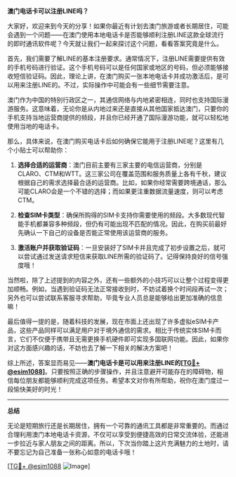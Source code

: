 **澳门电话卡可以注册LINE吗？**

大家好，欢迎来到今天的分享！如果你最近有计划去澳门旅游或者长期居住，可能会遇到一个问题——在澳门使用本地电话卡是否能够顺利注册LINE这款全球流行的即时通讯软件呢？今天就让我们一起来探讨这个问题，看看答案究竟是什么。

首先，我们需要了解LINE的基本注册要求。通常情况下，注册LINE需要提供有效的手机号码进行验证。这个手机号码可以是任何国家或地区的号码，但必须能够接收短信验证码。因此，理论上讲，在澳门购买一张本地电话卡并成功激活后，是可以用来注册LINE的。不过，实际操作中可能会有一些细节需要注意。

澳门作为中国的特别行政区之一，其通信网络与内地紧密相连，同时也支持国际漫游服务。这意味着，无论你是从内地过来还是直接从其他国家抵达澳门，只要你的手机支持当地运营商提供的频段，并且你已经开通了国际漫游功能，就可以轻松地使用当地的电话卡。

那么，具体来说，在澳门购买电话卡后如何确保它能用于注册LINE呢？这里有几个小贴士可以帮助你：

1. **选择合适的运营商**：澳门目前主要有三家主要的电信运营商，分别是CLARO、CTM和WTT。这三家公司在覆盖范围和服务质量上各有千秋，建议根据自己的需求选择最合适的运营商。比如，如果你经常需要跨境通话，那么可能CLARO会是一个不错的选择；而如果更注重数据流量速度，则可以考虑CTM。

2. **检查SIM卡类型**：确保所购得的SIM卡支持你需要使用的频段。大多数现代智能手机都兼容多种频段，但仍有可能出现不匹配的情况。因此，在购买前最好先确认一下自己的设备是否能正常使用该运营商的服务。

3. **激活账户并获取验证码**：一旦安装好了SIM卡并且完成了初步设置之后，就可以尝试通过发送请求短信来获取LINE所需的验证码了。记得保持良好的信号强度哦！

当然啦，除了上述提到的内容之外，还有一些额外的小技巧可以让整个过程变得更加顺畅。例如，当遇到验证码无法正常接收到时，不妨试着换个时间段再试一次；另外也可以尝试联系客服寻求帮助，毕竟专业人员总是能够给出更加准确的信息嘛！

最后值得一提的是，随着科技的发展，现在市面上还出现了许多虚拟eSIM卡产品，这些产品同样可以满足用户对于境外通信的需求。相比于传统实体SIM卡而言，它们不仅便于携带且无需更换手机硬件即可实现多国联网功能。因此，如果你对这方面感兴趣的话，不妨也去了解一下相关的解决方案吧！

综上所述，答案显而易见——**澳门电话卡是可以用来注册LINE的[[TG💪+ @esim1088](https://t.me/s/esim1088)]**。只要按照正确的步骤操作，并且注意避开可能存在的障碍物，相信每位朋友都能够顺利完成这项任务。希望本文对你有所帮助，祝你在澳门度过一段愉快美好的时光！

---

**总结**

无论是短期旅行还是长期居住，拥有一个可靠的通讯工具都是非常重要的。而通过合理利用澳门本地电话卡资源，不仅可以享受到便捷高效的日常交流体验，还能进一步拉近与家人朋友之间的距离。所以，下次当你踏上这片充满魅力的土地时，请不要忘记为自己准备一张称心如意的电话卡哦！

[[TG💪+ @esim1088](https://t.me/s/esim1088) ![Image](https://i.postimg.cc/4NQfJmqS/Snipaste-2025-05-13-00-14-12.png)]